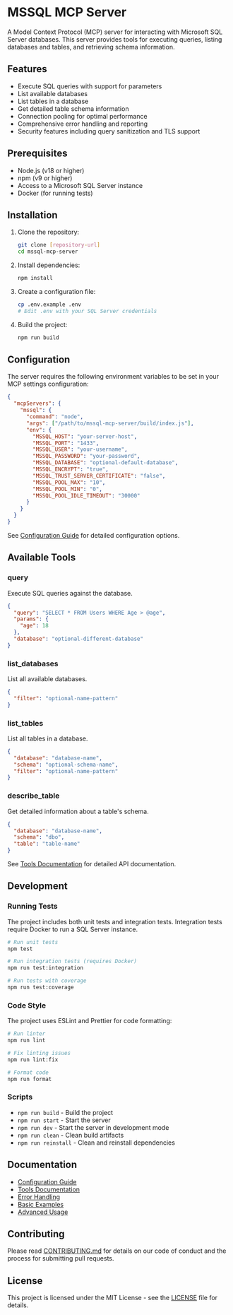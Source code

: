 # MSSQL MCP Server

A Model Context Protocol (MCP) server for interacting with Microsoft SQL Server databases. This server provides tools for executing queries, listing databases and tables, and retrieving schema information.

## Features

- Execute SQL queries with support for parameters
- List available databases
- List tables in a database
- Get detailed table schema information
- Connection pooling for optimal performance
- Comprehensive error handling and reporting
- Security features including query sanitization and TLS support

## Prerequisites

- Node.js (v18 or higher)
- npm (v9 or higher)
- Access to a Microsoft SQL Server instance
- Docker (for running tests)

## Installation

1. Clone the repository:
   ```bash
   git clone [repository-url]
   cd mssql-mcp-server
   ```

2. Install dependencies:
   ```bash
   npm install
   ```

3. Create a configuration file:
   ```bash
   cp .env.example .env
   # Edit .env with your SQL Server credentials
   ```

4. Build the project:
   ```bash
   npm run build
   ```

## Configuration

The server requires the following environment variables to be set in your MCP settings configuration:

```json
{
  "mcpServers": {
    "mssql": {
      "command": "node",
      "args": ["/path/to/mssql-mcp-server/build/index.js"],
      "env": {
        "MSSQL_HOST": "your-server-host",
        "MSSQL_PORT": "1433",
        "MSSQL_USER": "your-username",
        "MSSQL_PASSWORD": "your-password",
        "MSSQL_DATABASE": "optional-default-database",
        "MSSQL_ENCRYPT": "true",
        "MSSQL_TRUST_SERVER_CERTIFICATE": "false",
        "MSSQL_POOL_MAX": "10",
        "MSSQL_POOL_MIN": "0",
        "MSSQL_POOL_IDLE_TIMEOUT": "30000"
      }
    }
  }
}
```

See [Configuration Guide](docs/api/configuration.md) for detailed configuration options.

## Available Tools

### query
Execute SQL queries against the database.

```json
{
  "query": "SELECT * FROM Users WHERE Age > @age",
  "params": {
    "age": 18
  },
  "database": "optional-different-database"
}
```

### list_databases
List all available databases.

```json
{
  "filter": "optional-name-pattern"
}
```

### list_tables
List all tables in a database.

```json
{
  "database": "database-name",
  "schema": "optional-schema-name",
  "filter": "optional-name-pattern"
}
```

### describe_table
Get detailed information about a table's schema.

```json
{
  "database": "database-name",
  "schema": "dbo",
  "table": "table-name"
}
```

See [Tools Documentation](docs/api/tools.md) for detailed API documentation.

## Development

### Running Tests

The project includes both unit tests and integration tests. Integration tests require Docker to run a SQL Server instance.

```bash
# Run unit tests
npm test

# Run integration tests (requires Docker)
npm run test:integration

# Run tests with coverage
npm run test:coverage
```

### Code Style

The project uses ESLint and Prettier for code formatting:

```bash
# Run linter
npm run lint

# Fix linting issues
npm run lint:fix

# Format code
npm run format
```

### Scripts

- `npm run build` - Build the project
- `npm run start` - Start the server
- `npm run dev` - Start the server in development mode
- `npm run clean` - Clean build artifacts
- `npm run reinstall` - Clean and reinstall dependencies

## Documentation

- [Configuration Guide](docs/api/configuration.md)
- [Tools Documentation](docs/api/tools.md)
- [Error Handling](docs/api/error-handling.md)
- [Basic Examples](docs/examples/basic-queries.md)
- [Advanced Usage](docs/examples/advanced-usage.md)

## Contributing

Please read [CONTRIBUTING.md](docs/CONTRIBUTING.md) for details on our code of conduct and the process for submitting pull requests.

## License

This project is licensed under the MIT License - see the [LICENSE](LICENSE) file for details.

